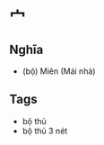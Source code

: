 # 宀

## Nghĩa
* (bộ) Miên (Mái nhà)

## Tags
* bộ thủ
* bộ thủ 3 nét

<script>window.HANZI_FIELD='宀';</script>
